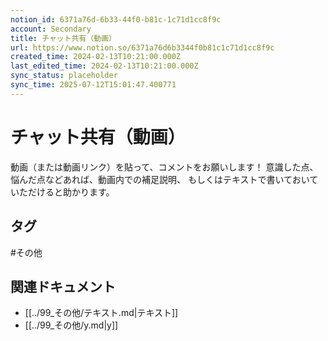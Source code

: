 ```yaml
---
notion_id: 6371a76d-6b33-44f0-b81c-1c71d1cc8f9c
account: Secondary
title: チャット共有（動画）
url: https://www.notion.so/6371a76d6b3344f0b81c1c71d1cc8f9c
created_time: 2024-02-13T10:21:00.000Z
last_edited_time: 2024-02-13T10:21:00.000Z
sync_status: placeholder
sync_time: 2025-07-12T15:01:47.400771
---
```

# チャット共有（動画）

動画（または動画リンク）を貼って、コメントをお願いします！
意識した点、悩んだ点などあれば、動画内での補足説明、
もしくはテキストで書いておいていただけると助かります。

## タグ

#その他 

## 関連ドキュメント

- [[../99_その他/テキスト.md|テキスト]]
- [[../99_その他/y.md|y]]
